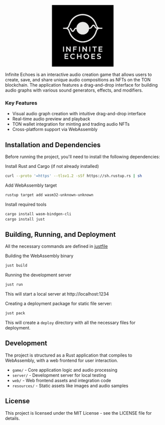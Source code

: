 <div align="center">
  <img src="resources/logo.png" alt="Infinite Echoes Logo" width="200">
</div>

Infinite Echoes is an interactive audio creation game that allows users to
create, save, and share unique audio compositions as NFTs on the TON blockchain.
The application features a drag-and-drop interface for building audio graphs
with various sound generators, effects, and modifiers.

### Key Features

- Visual audio graph creation with intuitive drag-and-drop interface
- Real-time audio preview and playback
- TON wallet integration for minting and trading audio NFTs
- Cross-platform support via WebAssembly

## Installation and Dependencies

Before running the project, you'll need to install the following dependencies:

Install Rust and Cargo (if not already installed)
```bash
curl --proto '=https' --tlsv1.2 -sSf https://sh.rustup.rs | sh
```

Add WebAssembly target
```bash
rustup target add wasm32-unknown-unknown
```

Install required tools
```bash
cargo install wasm-bindgen-cli
cargo install just
```

## Building, Running, and Deployment

All the necessary commands are defined in [justfile](./justfile)

Building the WebAssembly binary
```bash
just build
```

Running the development server
```bash
just run
```

This will start a local server at http://localhost:1234

Creating a deployment package for static file server:

```bash
just pack
```

This will create a `deploy` directory with all the necessary files for deployment.

## Development

The project is structured as a Rust application that compiles to WebAssembly, with a web frontend for user interaction.

- `game/` - Core application logic and audio processing
- `server/` - Development server for local testing
- `web/` - Web frontend assets and integration code
- `resources/` - Static assets like images and audio samples

## License

This project is licensed under the MIT License - see the LICENSE file for details.
